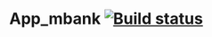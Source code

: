 # App_mbank [![Build status](https://ci.appveyor.com/api/projects/status/bnqp10d1xgji2ag2?svg=true)](https://ci.appveyor.com/project/Mezis4/app-mbank)
